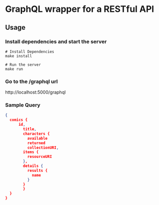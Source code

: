 # GraphQL wrapper for a RESTful API

## Usage
### Install dependencies and start the server
```
# Install Dependencies
make install

# Run the server
make run
```

### Go to the /graphql url
http://localhost:5000/graphql

### Sample Query
```json
{  
  comics {       
      id,
    	title,
    	characters {
    	  available
    	  returned
    	  collectionURI,
        items {
          resourceURI
        },
        details {
          results {
            name
          }
        }
    	}
  }
}
```
